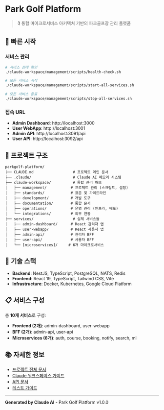 # Park Golf Platform

> 🏌️ 통합 마이크로서비스 아키텍처 기반의 파크골프장 관리 플랫폼

## 🚀 빠른 시작

### 서비스 관리
```bash
# 서비스 상태 확인
./claude-workspace/management/scripts/health-check.sh

# 모든 서비스 시작
./claude-workspace/management/scripts/start-all-services.sh

# 모든 서비스 종료
./claude-workspace/management/scripts/stop-all-services.sh
```

### 접속 URL
- **Admin Dashboard**: http://localhost:3000
- **User WebApp**: http://localhost:3001
- **Admin API**: http://localhost:3091/api
- **User API**: http://localhost:3092/api

## 📁 프로젝트 구조

```
parkgolf-platform/
├── CLAUDE.md                  # 프로젝트 메인 문서
├── .claude/                   # Claude AI 메모리 시스템
├── claude-workspace/          # 통합 관리 허브
│   ├── management/           # 프로젝트 관리 (스크립트, 설정)
│   ├── standards/            # 표준 및 가이드라인
│   ├── development/          # 개발 도구
│   ├── documentation/        # 통합 문서
│   ├── operations/           # 운영 관리 (인프라, 배포)
│   └── integrations/         # 외부 연동
├── services/                  # 실제 서비스들
│   ├── admin-dashboard/      # React 관리자 앱
│   ├── user-webapp/          # React 사용자 앱
│   ├── admin-api/            # 관리자 BFF
│   ├── user-api/             # 사용자 BFF
│   └── [microservices]/     # 6개 마이크로서비스
```

## 🔧 기술 스택

- **Backend**: NestJS, TypeScript, PostgreSQL, NATS, Redis
- **Frontend**: React 19, TypeScript, Tailwind CSS, Vite
- **Infrastructure**: Docker, Kubernetes, Google Cloud Platform

## 📋 서비스 구성

총 **10개 서비스**로 구성:
- **Frontend (2개)**: admin-dashboard, user-webapp
- **BFF (2개)**: admin-api, user-api  
- **Microservices (6개)**: auth, course, booking, notify, search, ml

## 📚 자세한 정보

- [프로젝트 전체 문서](./CLAUDE.md)
- [Claude 워크스페이스 가이드](./claude-workspace/README.md)
- [API 문서](./claude-workspace/documentation/)
- [테스트 가이드](./claude-workspace/documentation/user-guides/admin-dashboard-testing-guide.md)

---

**Generated by Claude AI** - Park Golf Platform v1.0.0